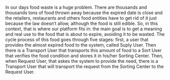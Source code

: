 
In our days food waste is a huge problem. There are thousands and thousands tons of food thrown away because the expired date is close and the retailers, restaurants and others food entities have to get rid of it just because the law doesn’t allow, although the food is still edible.
So, in this context, that is where our platform fits in: the main goal is to get a meaning and real use to the food that is about to expire, avoiding it to be wasted.
The cycle process of this food goes through five stages: first, a user that provides the almost expired food to the system, called Suply User. Then there is a Transport User that transports this amount of food to a Sort User that verifies the food condition and stores it in his/her Sorting Center. Then, when  Request User, that askes the system to provide the need, there is a Transport User that will transport the request from the Sorting Center to the Request User.
